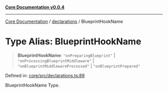 [**Core Documentation v0.0.4**](../../README.md)

***

[Core Documentation](../../modules.md) / [declarations](../README.md) / BlueprintHookName

# Type Alias: BlueprintHookName

> **BlueprintHookName**: `"onPreparingBlueprint"` \| `"onProcessingBlueprintMiddleware"` \| `"onBlueprintMiddlewareProcessed"` \| `"onBlueprintPrepared"`

Defined in: [core/src/declarations.ts:89](https://github.com/stonemjs/core/blob/4b1b931e44a5db2600109fa7ae2a8b532ed77730/src/declarations.ts#L89)

BlueprintHookName Type.
